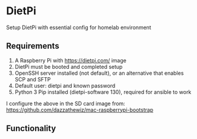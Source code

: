 # DietPi
Setup DietPi with essential config for homelab environment

## Requirements
1. A Raspberry Pi with https://dietpi.com/ image
2. DietPi must be booted and completed setup
3. OpenSSH server installed (not default), or an alternative that enables SCP and SFTP
4. Default user: dietpi and known password
5. Python 3 Pip installed (dietpi-software 130), required for ansible to work

I configure the above in the SD card image from: https://github.com/dazzathewiz/mac-raspberrypi-bootstrap

## Functionality

